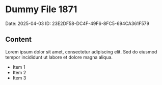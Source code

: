# Dummy File 1871

Date: 2025-04-03
ID: 23E2DF58-DC4F-49F6-8FC5-694CA361F579

## Content

Lorem ipsum dolor sit amet, consectetur adipiscing elit.
Sed do eiusmod tempor incididunt ut labore et dolore magna aliqua.

* Item 1
* Item 2
* Item 3

